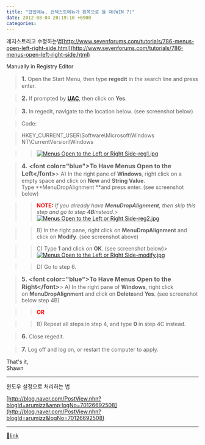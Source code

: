 ```yaml
---
title: "팝업메뉴, 컨텍스트메뉴가 왼쪽으로 뜰 때(WIN 7)"
date: 2012-08-04 20:19:10 +0900
categories: 
---
```

  

레지스트리고 수정하는법[http://www.sevenforums.com/tutorials/786-menus-open-left-right-side.html](http://www.sevenforums.com/tutorials/786-menus-open-left-right-side.html)  


Manually in Registry Editor



> **<font size="3">1.</font>** Open the Start Menu, then type **regedit** in the search line and press enter.  

>   

> **<font size="3">2.</font>** If prompted by [**<u>UAC</u>**](http://www.sevenforums.com/tutorials/299-user-account-control-uac-change-notification-settings.html), then click on **Yes**.  

>   

> **<font size="3">3.</font>** In regedit, navigate to the location below. (see screenshot below)

> Code:

> HKEY_CURRENT_USER\Software\Microsoft\Windows NT\CurrentVersion\Windows

> > [![Menus Open to the Left or Right Side-reg1.jpg](http://www.sevenforums.com/attachments/tutorials/56152d1266959377t-menus-open-left-right-side-reg1.jpg "Menus Open to the Left or Right Side-reg1.jpg")](http://www.sevenforums.com/attachments/tutorials/56152d1266959377-menus-open-left-right-side-reg1.jpg)

> **<font size="3">4. &lt;font color="blue"&gt;To Have Menus Open to the Left&lt;/font&gt;</font>**> A) In the right pane of **Windows**, right click on a empty space and click on **New** and **String Value**. Type **MenuDropAlignment **and press enter. (see screenshot below)  

> > **<font color="red">NOTE:</font>** *If you already have **MenuDropAlignment**, then skip this step and go to step **4B**instead*.> [![Menus Open to the Left or Right Side-reg2.jpg](http://www.sevenforums.com/attachments/tutorials/56153d1266959377t-menus-open-left-right-side-reg2.jpg "Menus Open to the Left or Right Side-reg2.jpg")](http://www.sevenforums.com/attachments/tutorials/56153d1266959377-menus-open-left-right-side-reg2.jpg)

> > B) In the right pane, right click on **MenuDropAlignment** and click on **Modify**. (see screenshot above)  

> >   

> > C) Type **1** and click on **OK**. (see screenshot below)> [![Menus Open to the Left or Right Side-modify.jpg](http://www.sevenforums.com/attachments/tutorials/56154d1266959377t-menus-open-left-right-side-modify.jpg "Menus Open to the Left or Right Side-modify.jpg")](http://www.sevenforums.com/attachments/tutorials/56154d1266959377-menus-open-left-right-side-modify.jpg)

> > D) Go to step 6.

> **<font size="3">5. &lt;font color="blue"&gt;To Have Menus Open to the Right&lt;/font&gt;</font>**> A) In the right pane of **Windows**, right click on **MenuDropAlignment** and click on **Delete**and **Yes**. (see screenshot below step 4B)  

> >   

> > **<font color="red">OR</font>**  

> >   

> > B) Repeat all steps in step 4, and type **0** in step 4C instead.

> **<font size="3">6.</font>** Close regedit.  

>   

> **<font size="3">7.</font>** Log off and log on, or restart the computer to apply.

That's it,  
Shawn

  
- - - - - -

  


윈도우 설정으로 처리하는 법

[http://blog.naver.com/PostView.nhn?blogId=arumizz&amp;logNo=70126692508](http://blog.naver.com/PostView.nhn?blogId=arumizz&logNo=70126692508)

  ***
[🔗link](http://www.mins01.com/mh/tech/read/790)